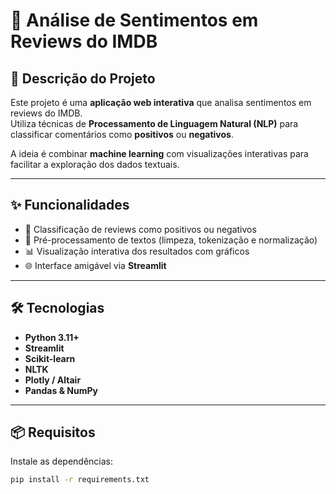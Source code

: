 # 📝 Análise de Sentimentos em Reviews do IMDB

## 🚀 Descrição do Projeto
Este projeto é uma **aplicação web interativa** que analisa sentimentos em reviews do IMDB.  
Utiliza técnicas de **Processamento de Linguagem Natural (NLP)** para classificar comentários como **positivos** ou **negativos**.  

A ideia é combinar **machine learning** com visualizações interativas para facilitar a exploração dos dados textuais.  

---

## ✨ Funcionalidades
- 💬 Classificação de reviews como positivos ou negativos  
- 🧹 Pré-processamento de textos (limpeza, tokenização e normalização)  
- 📊 Visualização interativa dos resultados com gráficos  
- 🌐 Interface amigável via **Streamlit**  

---

## 🛠 Tecnologias
- **Python 3.11+**  
- **Streamlit**  
- **Scikit-learn**  
- **NLTK**  
- **Plotly / Altair**  
- **Pandas & NumPy**  

---

## 📦 Requisitos
Instale as dependências:

```bash
pip install -r requirements.txt
